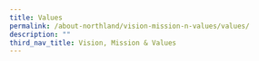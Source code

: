 ```yaml
---
title: Values
permalink: /about-northland/vision-mission-n-values/values/
description: ""
third_nav_title: Vision, Mission & Values
---
```

